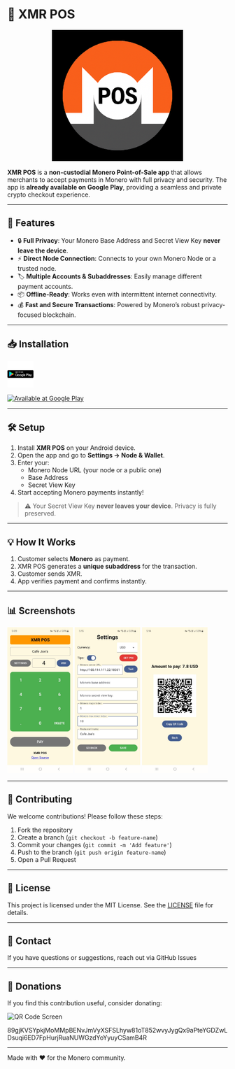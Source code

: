 # 🚀 XMR POS


<p style="text-align: center;">
  <img src="images/logo1.png" alt="XMR POS logo" width="300"/>
</p>


**XMR POS** is a **non-custodial Monero Point-of-Sale app** that allows merchants to accept payments in Monero with full privacy and security. The app is **already available on Google Play**, providing a seamless and private crypto checkout experience.

---

## 📲 Features

- 🔒 **Full Privacy**: Your Monero Base Address and Secret View Key **never leave the device**.
- ⚡ **Direct Node Connection**: Connects to your own Monero Node or a trusted node.
- 🏷️ **Multiple Accounts & Subaddresses**: Easily manage different payment accounts.
- 📦 **Offline-Ready**: Works even with intermittent internet connectivity.
- 💰 **Fast and Secure Transactions**: Powered by Monero’s robust privacy-focused blockchain.

---

## 📥 Installation

<p>
  <a href="https://play.google.com/store/apps/details?id=cl.icripto.xmrpos">
    <img src="images/google-play-badge-logo-svgrepo-com.png" alt="Download XMR POS on Google Play" height="60"/>
  </a>
</p>

[![Available at Google Play](https://play.google.com/intl/en_us/badges/static/images/badges/es_419_badge_web_generic.png)](https://play.google.com/store/apps/details?id=cl.icripto.xmrpos)


---

## 🛠️ Setup

1. Install **XMR POS** on your Android device.
2. Open the app and go to **Settings → Node & Wallet**.
3. Enter your:
    - Monero Node URL (your node or a public one)
    - Base Address
    - Secret View Key
4. Start accepting Monero payments instantly!

> ⚠️ Your Secret View Key **never leaves your device**. Privacy is fully preserved.

---

## 💡 How It Works


1. Customer selects **Monero** as payment.
2. XMR POS generates a **unique subaddress** for the transaction.
3. Customer sends XMR.
4. App verifies payment and confirms instantly.

---

## 📊 Screenshots

<p>
  <img src="images/pos.png" alt="POS Screen" width="150"/>
  <img src="images/setup.png" alt="Setup Screen" width="150"/>
  <img src="images/qrcode.png" alt="QR Code Screen" width="150"/>
</p>

---

## 🤝 Contributing

We welcome contributions! Please follow these steps:

1. Fork the repository
2. Create a branch (`git checkout -b feature-name`)
3. Commit your changes (`git commit -m 'Add feature'`)
4. Push to the branch (`git push origin feature-name`)
5. Open a Pull Request

---

## 📄 License

This project is licensed under the MIT License. See the [LICENSE](LICENSE) file for details.

---

## 💬 Contact

If you have questions or suggestions, reach out via GitHub Issues

---

## 💬 Donations

If you find this contribution useful, consider donating:
<p>
<img src="https://i.imgur.com/BZAuKE9.png" alt="QR Code Screen" width="250"/>
</p>
89gjKVSYpkjMoMMpBENvJmVyXSFSLhyw81oT852wvyJygQx9aPteYGDZwLDsuqi6ED7FpHurjRuaNUWGzdYoYyuyCSamB4R


---

Made with ❤️ for the Monero community.
